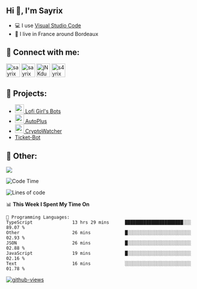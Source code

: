 ## Hi 👋, I'm Sayrix

- 💻 I use [Visual Studio Code](https://code.visualstudio.com/)
- 🥖 I live in France around Bordeaux

## 🔗 Connect with me:
<p align="left">
<a href="https://twitter.com/Sayrix_"><img src="https://i.imgur.com/zVwbWwf.png" alt="sayrix" width="37" height="37" /></a> 
<a href="https://www.youtube.com/c/sayrix"><img src="https://i.imgur.com/qZBU7AO.png" alt="sayrix" width="37"  height="37" /></a> 
<a href="https://discord.gg/VasYV6MEJy"><img src="https://i.imgur.com/nsVOefF.png" alt="jNKdusJ" width="37" height="37" /></a>
<a href="https://www.twitch.tv/s4yrix"><img src="https://i.imgur.com/0pAkilW.png" alt="s4yrix" width="37" height="37" /></a>
</p>

## 🚩 Projects:
- [<img src="https://cdn.discordapp.com/avatars/634818840542445580/c4602b4b2c327228e903ab6f99e059ed.png" width="24"/> Lofi Girl's Bots](https://bot.lofigirl.com)
- [<img src="https://autoplus.gg/autoplus.png" width="24"/> AutoPlus](https://autoplus.gg)
- [<img src="https://cdn.discordapp.com/avatars/956586999102472222/1f31a078427e78086c174921237ced67.png" width="24"/> CryptoWatcher](https://top.gg/bot/956586999102472222)
- [Ticket-Bot](https://github.com/Sayrix/ticket-bot)

## 📜 Other:

<img src="https://lanyard-profile-readme.vercel.app/api/629031362351071252">

<!--START_SECTION:waka-->
![Code Time](http://img.shields.io/badge/Code%20Time-1%2C605%20hrs%2044%20mins-blue)

![Lines of code](https://img.shields.io/badge/From%20Hello%20World%20I%27ve%20Written-307.8%20thousand%20lines%20of%20code-blue)

📊 **This Week I Spent My Time On** 

```text
💬 Programming Languages: 
TypeScript               13 hrs 29 mins      ██████████████████████░░░   89.07 % 
Other                    26 mins             █░░░░░░░░░░░░░░░░░░░░░░░░   02.93 % 
JSON                     26 mins             █░░░░░░░░░░░░░░░░░░░░░░░░   02.88 % 
JavaScript               19 mins             █░░░░░░░░░░░░░░░░░░░░░░░░   02.16 % 
Text                     16 mins             ░░░░░░░░░░░░░░░░░░░░░░░░░   01.78 % 
```


<!--END_SECTION:waka-->

[![github-views](https://komarev.com/ghpvc/?username=sayrix&color=blue)](https://github.com/Sayrix)

